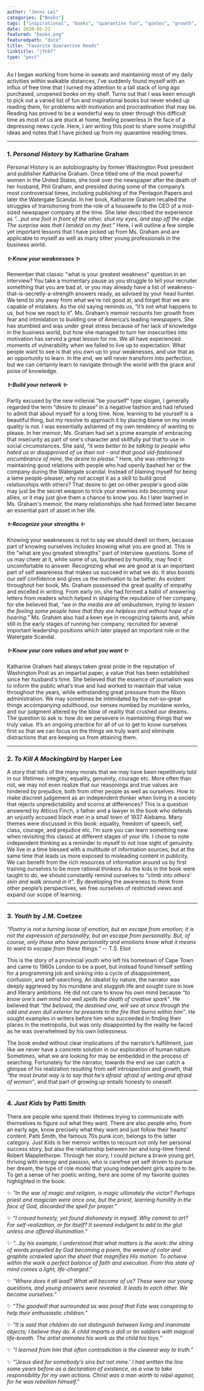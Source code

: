 ```yaml
---
author: "Jenni Lei"
categories: ["Books"]
tags: ["inspirational", "books", "quarantine fun", "quotes", "growth", "self"]
date: 2020-05-22
featured: "books.png"
featuredpath: "date"
title: "Favorite Quarantine Reads"
linktitle: "jfhkf"
type: "post"
---
```


As I began working from home in sweats and maintaining most of my daily activities within walkable distances, I’ve suddenly found myself with an influx of free time that I turned my attention to a tall stack of long ago purchased, unopened books on my shelf. Turns out that I was keen enough to pick out a varied list of fun and inspirational books but never ended up reading them, for problems with motivation and procrastination that may be. Reading has proved to be a wonderful way to steer through this difficult time as most of us are stuck at home, feeling powerless in the face of a depressing news cycle. Here, I am writing this post to share some insightful ideas and notes that I have picked up from my quarantine reading times. 

---

### 1. *Personal History* by Katharine Graham

Personal History is an autobiography by former Washington Post president and publisher Katharine Graham. Once titled one of the most powerful women in the United States, she took over the newspaper after the death of her husband, Phil Graham, and presided during some of the company’s most controversial times, including publishing of the Pentagon Papers and later the Watergate Scandal. In her book, Katharine Graham recalled the struggles of transitioning from the role of a housewife to the CEO of a mid-sized newspaper company at the time. She later described the experience as *“...put one foot in front of the other, shut my eyes, and step off the edge. The surprise was that I landed on my feet.”* Here, I will outline a few simple yet important lessons that I have picked up from Ms. Graham and are applicable to myself as well as many other young professionals in the business world. 


##### ✨ Know your weaknesses ✨

Remember that classic "what is your greatest weakness" question in an interview? You take a momentary pause as you struggle to tell your recruiter something that you are bad at, or you may already have a list of weakness-that-is-secretly-a-strength answers ready, as advised by your head hunter. We tend to shy away from what we're not good at, and forget that we are capable of mistakes. As the old saying reminds us, “it’s not what happens to us, but how we react to it”. 
Ms. Graham’s memoir recounts her growth from fear and intimidation to building one of America’s leading newspapers. She has stumbled and was under great stress because of her lack of knowledge in the business world, but how she managed to turn her insecurities into motivation has served a great lesson for me. We all have experienced moments of vulnerability when we failed to live up to expectation. What people want to see is that you own up to your weaknesses, and use that as an opportunity to learn. In the end, we will never transform into perfection, but we can certainly learn to navigate through the world with the grace and poise of knowledge.


##### ✨ Build your network ✨

Partly excused by the new millenial "be yourself" type slogan, I generally regarded the term “desire to please” in a negative fashion and had refused to admit that about myself for a long time. Now, learning to be yourself is a beautiful thing, but my resolve to approach it by placing blame on my innate quality is not. I was essentially ashamed of my own tendency of wanting to please. In her memoir, Ms. Graham had set a prime example of embracing that insecurity as part of one's character and skillfully put that to use in social circumstances. She said, *“it was better to be talking to people who hated us or disapproved of us than not - and that good old-fashioned encumbrance of mine, the desire to please.”* Here, she was referring to maintaining good relations with people who had openly bashed her or the company during the Watergate scandal. Instead of blaming myself for being a lame people-pleaser, why not accept it as a skill to build good relationships with others? That desire to get on other people's good side may just be the secret weapon to trick your enemies into becoming your allies, or it may just give them a chance to know you. As I later learned in Ms. Graham's memoir, the many relationships she had formed later became an essential part of asset in her life.   


##### ✨ Recognize your strengths ✨

Knowing your weaknesses is not to say we should dwell on them, because part of knowing ourselves includes knowing what you are good at. This is the "what are you greatest strengths" part of interview questions. Some of us may cheer at it, while some of us, burdened by humility, may find it uncomfortable to answer. Recognizing what we are good at is an important part of self awareness that makes us succeed in what we do. It also boosts our self confidence and gives us the motivation to be better. As evident throughout her book, Ms. Graham possessed the great quality of empathy and excelled in writing. From early on, she had formed a habit of answering letters from readers which helped in shaping the reputation of her company, for she believed that, *“we in the media are all ombudsmen, trying to lessen the feeling some people have that they are helpless and without hope of a hearing.”* Ms. Graham also had a keen eye in recognizing talents and, while still in the early stages of running her company, recruited for several important leadership positions which later played an important role in the Watergate Scandal. 


##### ✨ Know your core values and what you want ✨

Katharine Graham had always taken great pride in the reputation of Washington Post as an impartial paper, a value that has been established since her husband's time. She believed that the essence of journalism was to inform the public what’s true and had worked to maintain that value throughout the years, while withstanding great pressure from the Nixon administration. We may sometimes be intimidated by the not-so-great things accompanying adulthood, our senses numbed by mundane works, and our judgment altered by the blow of reality that crushed our dreams. The question to ask is: how do we persevere in maintaining things that we truly value. It’s an ongoing practice for all of us to get to know ourselves first so that we can focus on the things we truly want and eliminate distractions that are keeping us from attaining them.  

---

### 2. *To Kill A Mockingbird* by Harper Lee

A story that tells of the many morals that we may have been repetitively told in our lifetimes: integrity, equality, genuinity, courage etc. More often than not, we may not even realize that our reasonings and true values are hindered by prejudice, both from other people as well as ourselves. How to make discreet judgement as an independent thinker when living in a society that rejects unpredictability and scorns at differences? This is a question answered by Atticus Finch, a father and a lawyer in the book who defends an unjustly accused black man in a small town of 1937 Alabama. Many themes were discussed in this book: equality, freedom of speech, self, class, courage, and prejudice etc. I’m sure you can learn something new when revisiting this classic at different stages of your life. I chose to note independent thinking as a reminder to myself to not lose sight of genuinity. We live in a time blessed with a multitude of information sources, but at the same time that leads us more exposed to misleading content in publicity. We can benefit  from the rich resources of information around us by first training ourselves to be more rational thinkers. As the kids in the book were taught to do, we should constantly remind ourselves to *“climb into others’ skin and walk around in it”*. By developing the awareness to think from other people’s perspectives, we free ourselves of restricted views and expand our scope of learning. 

---

### 3. *Youth* by J.M. Coetzee

*“Poetry is not a turning loose of emotion, but an escape from emotion; it is not the expression of personality, but an escape from personality. But, of course, only those who have personality and emotions know what it means to want to escape from these things.”* -- T.S. Eliot

This is the story of a provincial youth who left his hometown of Cape Town and came to 1960s London to be a poet, but instead found himself settling for a programming job and sinking into a cycle of disappointment, confusion, and self-searching. An idealist by nature, the narrator was deeply aggrieved by his mundane and sluggish life and sought cure in love and literary ambitions. He did not care to know his own mind because *“to know one’s own mind too well spells the death of creative spark”*. He believed that *“the beloved, the destined one, will see at once through the odd and even dull exterior he presents to the fire that burns within him”*. He sought examples in writers before him who succeeded in finding their places in the metropolis, but was only disappointed by the reality he faced as he was overwhelmed by his own listlessness. 

The book ended without clear implications of the narrator’s fulfillment, just like we never have a concrete solution in our exploration of human nature. Sometimes, what we are looking for may be embedded in the process of searching. Fortunately for the narrator, towards the end we can catch a glimpse of his realization resulting from self introspection and growth, that *“the most brutal way is to say that he’s afraid: afraid of writing and afraid of women”*, and that part of growing up entails honesty to oneself. 

---

### 4. *Just Kids* by Patti Smith

There are people who spend their lifetimes trying to communicate with themselves to figure out what they want. There are also people who, from an early age, know precisely what they want and just follow their hearts’ content. Patti Smith, the famous 70s punk icon, belongs to the latter category. Just Kids is her memoir written to recount not only her personal success story, but also the relationship between her and long-time friend Robert Mapplethorpe. Through her story, I could picture a brave young girl, thriving with energy and passion, who is carefree yet self driven to pursue her dream, the type of role model that young independent girls aspire to be. To get a sense of her poetic writing, here are some of my favorite quotes highlighted in the book:

✨ *“In the war of magic and religion, is magic ultimately the victor? Perhaps priest and magician were once one, but the priest, learning humility in the face of God, discarded the spell for prayer.”*

✨ *“I craved honesty, yet found dishonesty in myself. Why commit to art? For self-realization, or for itself? It seemed indulgent to add to the glut unless one offered illumination.”*

✨ *“...by his example, I understood that what matters is the work: the string of words propelled by God becoming a poem, the weave of color and graphite scrawled upon the sheet that magnifies His motion. To achieve within the work a perfect balance of faith and execution. From this state of mind comes a light, life-charged.”*

✨ *“Where does it all lead? What will become of us? These were our young questions, and young answers were revealed. It leads to each other. We become ourselves.”*

✨ *“The goodwill that surrounded us was proof that Fate was conspiring to help their enthusiastic children.”*

✨ *“It is said that children do not distinguish between living and inanimate objects; I believe they do. A child imparts a doll or tin soldiers with magical life-breath. The artist animates his work as the child his toys.”*

✨ *“I learned from him that often contradiction is the clearest way to truth.”*

✨ *“‘Jesus died for somebody’s sins but not mine.’ I had written the line some years before as a declaration of existence, as a vow to take responsibility for my own actions. Christ was a man worth to rebel against, for he was rebellion himself.”*
